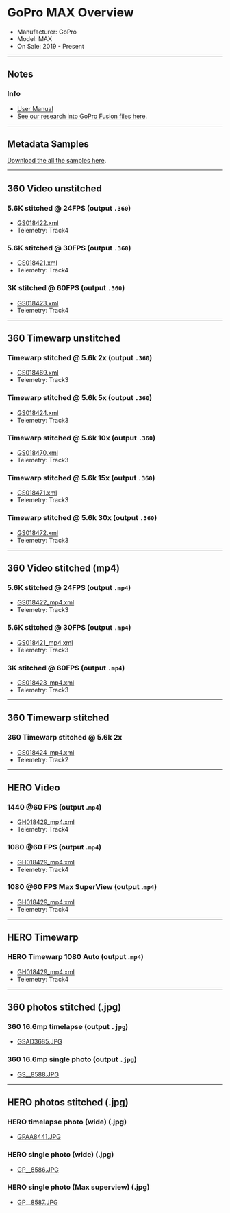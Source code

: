 # GoPro MAX Overview

* Manufacturer: GoPro
* Model: MAX
* On Sale: 2019 - Present

---

## Notes

### Info

* [User Manual](/MAX_UM_ENG_REVA.pdf)
* [See our research into GoPro Fusion files here](https://guides.trekview.org/explorer/developer-docs/sequences/process/gopro-max).

---

## Metadata Samples

[Download the all the samples here](https://drive.google.com/drive/folders/1T2-ntDGtvBJlgDOmNwrKAQfvkP8leIQD?usp=sharing).

---

## 360 Video unstitched

### 5.6K stitched @ 24FPS (output `.360`)

* [GS018422.xml](/max/GS018422.xml)
* Telemetry: Track4

### 5.6K stitched @ 30FPS (output `.360`)

* [GS018421.xml](/max/GS018421.xml)
* Telemetry: Track4

### 3K stitched @ 60FPS (output `.360`)

* [GS018423.xml](/max/GS018423.xml)
* Telemetry: Track4

---

## 360 Timewarp unstitched

### Timewarp stitched @ 5.6k 2x (output `.360`)

* [GS018469.xml](/max/GS018469.xml)
* Telemetry: Track3

### Timewarp stitched @ 5.6k 5x (output `.360`)

* [GS018424.xml](/max/GS018424.xml)
* Telemetry: Track3

### Timewarp stitched @ 5.6k 10x (output `.360`)

* [GS018470.xml](/max/GS018470.xml)
* Telemetry: Track3

### Timewarp stitched @ 5.6k 15x (output `.360`)

* [GS018471.xml](/max/GS018471.xml)
* Telemetry: Track3

### Timewarp stitched @ 5.6k 30x (output `.360`)

* [GS018472.xml](/max/GS018472.xml)
* Telemetry: Track3

---

## 360 Video stitched (mp4)

### 5.6K stitched @ 24FPS (output `.mp4`)

* [GS018422_mp4.xml](/max/GS018422_mp4.xml)
* Telemetry: Track3

### 5.6K stitched @ 30FPS (output `.mp4`)

* [GS018421_mp4.xml](/max/GS018421_mp4.xml)
* Telemetry: Track3

### 3K stitched @ 60FPS (output `.mp4`)

* [GS018423_mp4.xml](/max/GS018423_mp4.xml)
* Telemetry: Track3

---

## 360 Timewarp stitched

### 360 Timewarp stitched @ 5.6k 2x

* [GS018424_mp4.xml](/max/GS018424_mp4.xml)
* Telemetry: Track2

---

## HERO Video

### 1440 @60 FPS (output .`mp4`)

* [GH018429_mp4.xml](/max/GH018429_mp4.xml)
* Telemetry: Track4

### 1080 @60 FPS (output .`mp4`)

* [GH018429_mp4.xml](/max/GH018427_mp4.xml)
* Telemetry: Track4

### 1080 @60 FPS Max SuperView (output .`mp4`)

* [GH018429_mp4.xml](/max/GH018428_mp4.xml)
* Telemetry: Track4

---

## HERO Timewarp 

### HERO Timewarp 1080 Auto (output .`mp4`)

* [GH018429_mp4.xml](/max/GH018426_mp4.xml)
* Telemetry: Track4

---

## 360 photos stitched (.jpg)

### 360 16.6mp timelapse (output `.jpg`)

* [GSAD3685.JPG](/max/GSAD3685.xml)

### 360 16.6mp single photo (output `.jpg`)

* [GS__8588.JPG](/max/GS__8588.xml)

---

## HERO photos stitched (.jpg)

### HERO timelapse photo (wide) (.jpg)

* [GPAA8441.JPG](/max/GPAA8441.xml)

### HERO single photo (wide) (.jpg)

* [GP__8586.JPG](/max/GS__8586.xml)

### HERO single photo (Max superview) (.jpg)

* [GP__8587.JPG](/max/GP__8587.xml)
